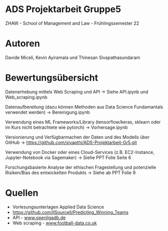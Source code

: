 # ADS Projektarbeit Gruppe5
ZHAW - School of Management and Law - Frühlingssemester 22 


# Autoren
Davide Miceli, Kevin Ayiramala und Thinesan Sivapathasundaram

















# Bewertungsübersicht 
Datenerhebung mittels Web Scraping und  API 
-> Siehe API.ipynb und Web_scraping.ipynb

Datenaufbereitung (dazu können Methoden aus Data Science Fundamantals verwendet werden) 
-> Bereinigung.ipynb

Verwendung eines ML Frameworks/Library (tensorflow/keras, sklearn oder im Kurs nicht betrachtete wie pytorch) 
-> Vorhersage.ipynb

Versionierung und Verfügbarmachen der Daten und des Modells über GitHub 
-> https://github.com/sivapthi/ADS-Projektarbeit-Gr5.git

Verwendung von Docker oder eines Cloud-Services (z.B. EC2-Instance, Jupyter-Notebook via Sagemaker) 
-> Siehe PPT Folie Seite 6

Forschungsbasierte Analyse der ethischen Fragestellung und potenzielle Risiken/Bias des entwickelten Produkts 
-> Siehe ab PPT Folie 9

# Quellen
- Vorlesungsunterlagen Applied Data Science
- https://github.com/llSourcell/Predicting_Winning_Teams
- API - www.openligadb.de
- Web scraping - www.football-data.co.uk
